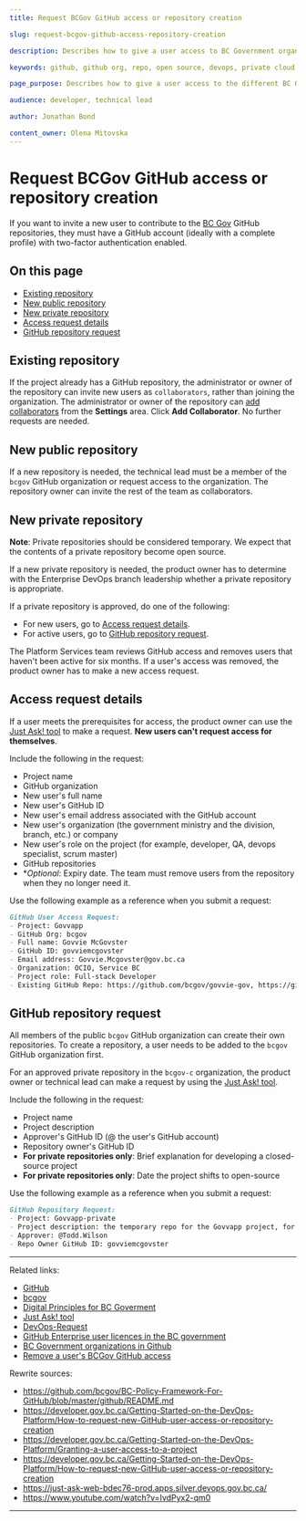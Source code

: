```yaml
---
title: Request BCGov GitHub access or repository creation

slug: request-bcgov-github-access-repository-creation

description: Describes how to give a user access to BC Government organizations in GitHub.

keywords: github, github org, repo, open source, devops, private cloud, openshift, github enterprise, request access, access request, user access

page_purpose: Describes how to give a user access to the different BC Government organizations in GitHub using the Just Ask! tool.

audience: developer, technical lead

author: Jonathan Bond

content_owner: Olena Mitovska
---
```


# Request BCGov GitHub access or repository creation

If you want to invite a new user to contribute to the [BC Gov](https://github.com/orgs/bcgov/dashboard) GitHub repositories, they must have a GitHub account (ideally with a complete profile) with two-factor authentication enabled.

## On this page
- [Existing repository](#existing)
- [New public repository](#public-repo)
- [New private repository](#private-repo)
- [Access request details](#request-details)
- [GitHub repository request](#github-repo)

## Existing repository<a name="existing"></a>

If the project already has a GitHub repository, the administrator or owner of the repository can invite new users as `collaborators`, rather than joining the organization. The administrator or owner of the repository can [add collaborators](https://docs.github.com/en/organizations/managing-access-to-your-organizations-repositories/adding-outside-collaborators-to-repositories-in-your-organization) from the **Settings** area. Click **Add Collaborator**. No further requests are needed.

## New public repository<a name="public-repo"></a>

If a new repository is needed, the technical lead must be a member of the `bcgov` GitHub organization or request access to the organization. The repository owner can invite the rest of the team as collaborators.

## New private repository<a name="private-repo"></a>

**Note**: Private repositories should be considered temporary. We expect that the contents of a private repository become open source.

If a new private repository is needed, the product owner has to determine with the Enterprise DevOps branch leadership whether a private repository is appropriate.

If a private repository is approved, do one of the following:

* For new users, go to [Access request details](#access-request-details).
* For active users, go to [GitHub repository request](#github-repository-request).

The Platform Services team reviews GitHub access and removes users that haven't been active for six months. If a user's access was removed, the product owner has to make a new access request.

## Access request details<a name="request-details"></a>

If a user meets the prerequisites for access, the product owner can use the [Just Ask! tool](https://just-ask-web-bdec76-prod.apps.silver.devops.gov.bc.ca/) to make a request. **New users can't request access for themselves**.

Include the following in the request:

* Project name
* GitHub organization
* New user's full name
* New user's GitHub ID
* New user's email address associated with the GitHub account
* New user's organization (the government ministry and the division, branch, etc.) or company
* New user's role on the project (for example, developer, QA, devops specialist, scrum master)
* GitHub repositories <!-- that they require access to? If they exist? -->
* **Optional*: Expiry date. The team must remove users from the repository when they no longer need it.

Use the following example as a reference when you submit a request:

```markdown
GitHub User Access Request:
- Project: Govvapp
- GitHub Org: bcgov
- Full name: Govvie McGovster
- GitHub ID: govviemcgovster
- Email address: Govvie.Mcgovster@gov.bc.ca
- Organization: OCIO, Service BC
- Project role: Full-stack Developer
- Existing GitHub Repo: https://github.com/bcgov/govvie-gov, https://github.com/bcgov/govviest-gov
```
## GitHub repository request<a name="github-repo"></a>

All members of the public `bcgov` GitHub organization can create their own repositories. To create a repository, a user needs to be added to the `bcgov` GitHub organization first.

For an approved private repository in the `bcgov-c` organization, the product owner or technical lead can make a request by using the [Just Ask! tool](https://just-ask-web-bdec76-prod.apps.silver.devops.gov.bc.ca/).

Include the following in the request:

* Project name
* Project description
* Approver's GitHub ID (@ the user's GitHub account)
* Repository owner's GitHub ID
* **For private repositories only**: Brief explanation for developing a closed-source project
* **For private repositories only**: Date the project shifts to open-source

Use the following example as a reference when you submit a request:

```markdown
GitHub Repository Request:
- Project: Govvapp-private
- Project description: the temporary repo for the Govvapp project, for bla
- Approver: @Todd.Wilson
- Repo Owner GitHub ID: govviemcgovster
```

---
Related links:
* [GitHub](https://github.com)
* [bcgov](https://github.com/bcgov)
* [Digital Principles for BC Goverment](https://digital.gov.bc.ca/resources/digital-principles)
* [Just Ask! tool](https://just-ask-web-bdec76-prod.apps.silver.devops.gov.bc.ca/)
* [DevOps-Request](https://github.com/BCDevOps/devops-requests/issues/new?assignees=caggles%2C+ShellyXueHan%2C+mitovskaol%2C+patricksimonian&labels=github-repo%2C+pending&template=github_repo_request.md&title=)
* [GitHub Enterprise user licences in the BC government](./github-enterprise-user-licenses-bc-government.md)
* [BC Government organizations in Github](./bc-government-organizations-in-github.md)
* [Remove a user's BCGov GitHub access](./remove-user-bcgov-github-access.md)

Rewrite sources:
* https://github.com/bcgov/BC-Policy-Framework-For-GitHub/blob/master/github/README.md
* https://developer.gov.bc.ca/Getting-Started-on-the-DevOps-Platform/How-to-request-new-GitHub-user-access-or-repository-creation
* https://developer.gov.bc.ca/Getting-Started-on-the-DevOps-Platform/Granting-a-user-access-to-a-project
* https://developer.gov.bc.ca/Getting-Started-on-the-DevOps-Platform/How-to-request-new-GitHub-user-access-or-repository-creation
* https://just-ask-web-bdec76-prod.apps.silver.devops.gov.bc.ca/
* https://www.youtube.com/watch?v=IvdPyx2-qm0
---
